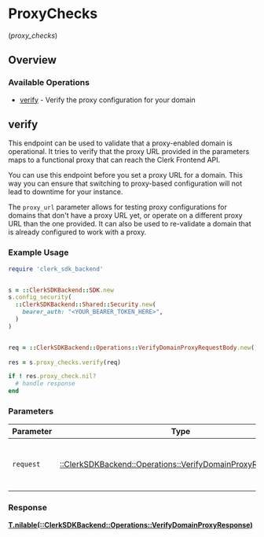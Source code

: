 # ProxyChecks
(*proxy_checks*)

## Overview

### Available Operations

* [verify](#verify) - Verify the proxy configuration for your domain

## verify

This endpoint can be used to validate that a proxy-enabled domain is operational.
It tries to verify that the proxy URL provided in the parameters maps to a functional proxy that can reach the Clerk Frontend API.

You can use this endpoint before you set a proxy URL for a domain. This way you can ensure that switching to proxy-based
configuration will not lead to downtime for your instance.

The `proxy_url` parameter allows for testing proxy configurations for domains that don't have a proxy URL yet, or operate on
a different proxy URL than the one provided. It can also be used to re-validate a domain that is already configured to work with a proxy.

### Example Usage

```ruby
require 'clerk_sdk_backend'


s = ::ClerkSDKBackend::SDK.new
s.config_security(
  ::ClerkSDKBackend::Shared::Security.new(
    bearer_auth: "<YOUR_BEARER_TOKEN_HERE>",
  )
)


req = ::ClerkSDKBackend::Operations::VerifyDomainProxyRequestBody.new()
    
res = s.proxy_checks.verify(req)

if ! res.proxy_check.nil?
  # handle response
end

```

### Parameters

| Parameter                                                                                                              | Type                                                                                                                   | Required                                                                                                               | Description                                                                                                            |
| ---------------------------------------------------------------------------------------------------------------------- | ---------------------------------------------------------------------------------------------------------------------- | ---------------------------------------------------------------------------------------------------------------------- | ---------------------------------------------------------------------------------------------------------------------- |
| `request`                                                                                                              | [::ClerkSDKBackend::Operations::VerifyDomainProxyRequestBody](../../models/operations/verifydomainproxyrequestbody.md) | :heavy_check_mark:                                                                                                     | The request object to use for the request.                                                                             |

### Response

**[T.nilable(::ClerkSDKBackend::Operations::VerifyDomainProxyResponse)](../../models/operations/verifydomainproxyresponse.md)**

